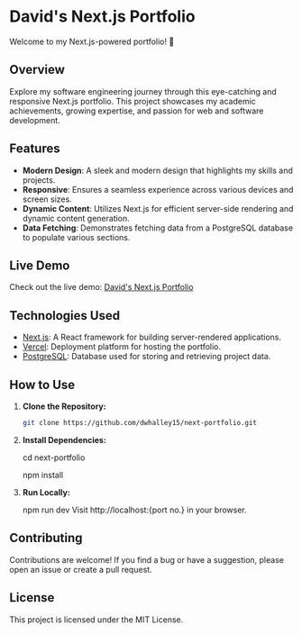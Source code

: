 # David's Next.js Portfolio

Welcome to my Next.js-powered portfolio! 🚀

## Overview

Explore my software engineering journey through this eye-catching and responsive Next.js portfolio. This project showcases my academic achievements, growing expertise, and passion for web and software development.

## Features

- **Modern Design**: A sleek and modern design that highlights my skills and projects.
- **Responsive**: Ensures a seamless experience across various devices and screen sizes.
- **Dynamic Content**: Utilizes Next.js for efficient server-side rendering and dynamic content generation.
- **Data Fetching**: Demonstrates fetching data from a PostgreSQL database to populate various sections.

## Live Demo

Check out the live demo: [David's Next.js Portfolio](https://ortheyus-portfolio.vercel.app/)

## Technologies Used

- [Next.js](https://nextjs.org/): A React framework for building server-rendered applications.
- [Vercel](https://vercel.com/): Deployment platform for hosting the portfolio.
- [PostgreSQL](https://www.postgresql.org/): Database used for storing and retrieving project data.

## How to Use

1. **Clone the Repository:**

   ```bash
   git clone https://github.com/dwhalley15/next-portfolio.git

2. **Install Dependencies:**
   
    cd next-portfolio
  
    npm install

3. **Run Locally:**

   npm run dev
   Visit http://localhost:{port no.} in your browser.

## Contributing

Contributions are welcome! If you find a bug or have a suggestion, please open an issue or create a pull request.

## License

This project is licensed under the MIT License.

